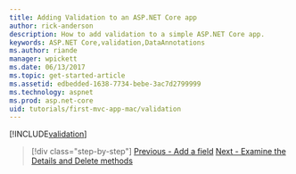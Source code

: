 ```yaml
---
title: Adding Validation to an ASP.NET Core app
author: rick-anderson
description: How to add validation to a simple ASP.NET Core app.
keywords: ASP.NET Core,validation,DataAnnotations
ms.author: riande
manager: wpickett
ms.date: 06/13/2017
ms.topic: get-started-article
ms.assetid: edbedded-1638-7734-bebe-3ac7d2799999
ms.technology: aspnet
ms.prod: asp.net-core
uid: tutorials/first-mvc-app-mac/validation
---
```


[!INCLUDE[validation](../../includes/mvc-intro/validation.md)]

>[!div class="step-by-step"]
[Previous - Add a field](new-field.md)
[Next - Examine the Details and Delete methods](xref:tutorials/first-mvc-app/details)


